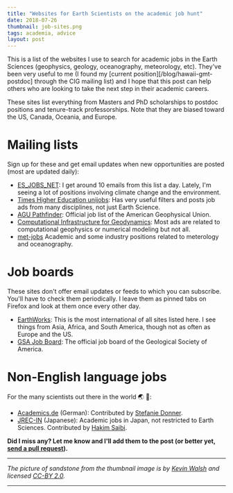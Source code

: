 ```yaml
---
title: "Websites for Earth Scientists on the academic job hunt"
date: 2018-07-26
thumbnail: job-sites.png
tags: academia, advice
layout: post
---
```


This is a list of the websites I use to search for academic jobs in the Earth Sciences
(geophysics, geology, oceanography, meteorology, etc).
They've been very useful to me
(I found my [current position][/blog/hawaii-gmt-postdoc] through the CIG mailing list)
and I hope that this post can help others who are looking to take the next step in their
academic careers.

These sites list everything from Masters and PhD scholarships to postdoc positions and
tenure-track professorships.
Note that they are biased toward the US, Canada, Oceania, and Europe.

# Mailing lists

Sign up for these and get email updates when new opportunities are posted (most are
updated daily):

* [ES_JOBS_NET](https://mailman.ucar.edu/mailman/listinfo/es_jobs_net): I get around
  10 emails from this list a day. Lately, I'm seeing a lot of positions involving
  climate change and the environment.
* [Times Higher Education unijobs](https://www.timeshighereducation.com/unijobs): Has
  very useful filters and posts job ads from many disciplines, not just Earth Science.
* [AGU Pathfinder](https://findajob.agu.org/jobs/): Official job list of the American
  Geophysical Union.
* [Computational Infrastructure for Geodynamics](https://geodynamics.org/cig/about/mailing-lists/):
  Most ads are related to computational geophysics or numerical modeling but not all.
* [met-jobs](https://www.lists.rdg.ac.uk/archives/met-jobs/)
  Academic and some industry positions related to meterology and oceanography.

# Job boards

These sites don't offer email updates or feeds to which you can subscribe. You'll have
to check them periodically. I leave them as pinned tabs on Firefox and look at them once
every other day.

* [EarthWorks](http://www.earthworks-jobs.com/index.shtml): This is the most
  international of all sites listed here. I see things from Asia, Africa, and South
  America, though not as often as Europe and the US.
* [GSA Job Board](http://www.geosociety.org/GSA/Publications/GSA_Today/Job_Board/GSA/GSAToday/Job_Board.aspx#pos):
  The official job board of the Geological Society of America.
  
# Non-English language jobs

For the many scientists out there in the world 🌏 👋: 

* [Academics.de](https://www.academics.de/) (German): Contributed by 
  [Stefanie Donner](https://twitter.com/stefdonner/status/1022926220735008768).
* [JREC-IN](https://jrecin.jst.go.jp/seek/SeekJorSearch?fn=1&ln=1&bg1=00003&sm1=00005&bgCode1=00003&smCode1=00005) (Japanese):
  Academic jobs in Japan, not restricted to Earth Sciences. Contributed by
  [Hakim Saibi](https://www.linkedin.com/feed/update/urn:li:activity:6428482680828104704).


**Did I miss any? Let me know and I'll add them to the post (or better yet,
[send a pull request](https://github.com/leouieda/website/edit/master/blog/job-sites.md)).**

----

*The picture of sandstone from the thumbnail image is by
[Kevin Walsh](https://commons.wikimedia.org/wiki/File:Sandstone_surface.jpg) and
licensed [CC-BY 2.0](https://creativecommons.org/licenses/by/2.0/).*

----
